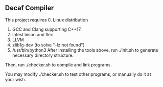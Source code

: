 Decaf Compiler
---------------
This project requires 
0. Linux distribution
1. GCC and Clang supporting C++17. 
2. latest bison and flex
3. LLVM 
4. zlib1g-dev (to solve "-lz not found")
5. /usr/bin/python3
After installing the tools above, run ./init.sh to generate necessary directory structure.

Then, run ./checker.sh to compile and link programs. 

You may modify ./checker.sh to test other programs, or manually do it at your wish.

